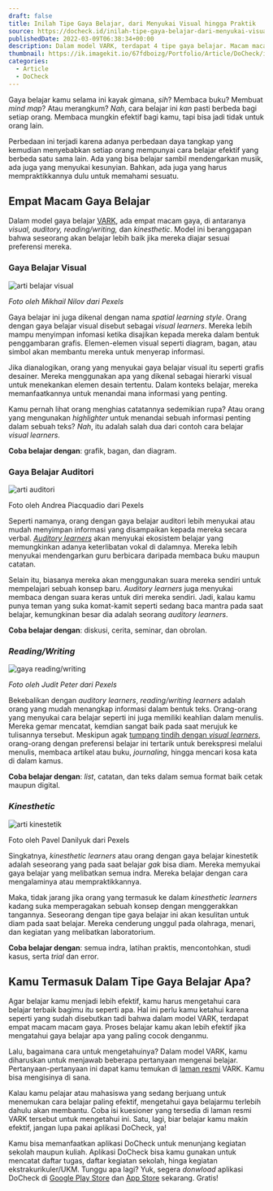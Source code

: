 ```yaml
---
draft: false
title: Inilah Tipe Gaya Belajar, dari Menyukai Visual hingga Praktik
source: https://docheck.id/inilah-tipe-gaya-belajar-dari-menyukai-visual-hingga-praktik/
publishedDate: 2022-03-09T06:38:34+00:00
description: Dalam model VARK, terdapat 4 tipe gaya belajar. Macam macam gaya belajar memiliki cara belajar terbaik. Mana yang cocok untuk kamu?
thumbnail: https://ik.imagekit.io/67fdboizg/Portfolio/Article/DoCheck/inilah-tipe-gaya-belajar-dari-menyukai-visual-hingga-praktik/1.jpg
categories:
  - Article
  - DoCheck
---
```


Gaya belajar kamu selama ini kayak gimana, _sih_? Membaca buku? Membuat _mind map_? Atau merangkum? _Nah_, cara belajar ini _kan_ pasti berbeda bagi setiap orang. Membaca mungkin efektif bagi kamu, tapi bisa jadi tidak untuk orang lain.

Perbedaan ini terjadi karena adanya perbedaan daya tangkap yang kemudian menyebabkan setiap orang mempunyai cara belajar efektif yang berbeda satu sama lain. Ada yang bisa belajar sambil mendengarkan musik, ada juga yang menyukai kesunyian. Bahkan, ada juga yang harus mempraktikkannya dulu untuk memahami sesuatu.

## **Empat Macam Gaya Belajar**

Dalam model gaya belajar [VARK](https://vark-learn.com/), ada empat macam gaya, di antaranya _visual, auditory, reading/writing,_ dan _kinesthetic_. Model ini beranggapan bahwa seseorang akan belajar lebih baik jika mereka diajar sesuai preferensi mereka.

### **Gaya Belajar Visual**

![arti belajar visual](https://ik.imagekit.io/67fdboizg/Portfolio/Article/DoCheck/inilah-tipe-gaya-belajar-dari-menyukai-visual-hingga-praktik/2.jpg)

_Foto oleh Mikhail Nilov dari Pexels_

Gaya belajar ini juga dikenal dengan nama _spatial learning style_. Orang dengan gaya belajar visual disebut sebagai _visual learners_. Mereka lebih mampu menyimpan infomasi ketika disajikan kepada mereka dalam bentuk penggambaran grafis. Elemen-elemen visual seperti diagram, bagan, atau simbol akan membantu mereka untuk menyerap informasi.

Jika dianalogikan, orang yang menyukai gaya belajar visual itu seperti grafis desainer. Mereka menggunakan apa yang dikenal sebagai hierarki visual untuk menekankan elemen desain tertentu. Dalam konteks belajar, mereka memanfaatkannya untuk menandai mana informasi yang penting.

Kamu pernah lihat orang menghias catatannya sedemikian rupa? Atau orang yang mengunakan _highlighter_ untuk menandai sebuah informasi penting dalam sebuah teks? _Nah_, itu adalah salah dua dari contoh cara belajar _visual learners._

**Coba belajar dengan**: grafik, bagan, dan diagram.

### **Gaya Belajar Auditori**

![arti auditori](https://ik.imagekit.io/67fdboizg/Portfolio/Article/DoCheck/inilah-tipe-gaya-belajar-dari-menyukai-visual-hingga-praktik/3.jpg)

Foto oleh Andrea Piacquadio dari Pexels

Seperti namanya, orang dengan gaya belajar auditori lebih menyukai atau mudah menyimpan informasi yang disampaikan kepada mereka secara verbal. _[Auditory learners](https://sphero.com/blogs/news/learning-styles-for-kids)_ akan menyukai ekosistem belajar yang memungkinkan adanya keterlibatan vokal di dalamnya. Mereka lebih menyukai mendengarkan guru berbicara daripada membaca buku maupun catatan.

Selain itu, biasanya mereka akan menggunakan suara mereka sendiri untuk mempelajari sebuah konsep baru. _Auditory learners_ juga menyukai membaca dengan suara keras untuk diri mereka sendiri. Jadi, kalau kamu punya teman yang suka komat-kamit seperti sedang baca mantra pada saat belajar, kemungkinan besar dia adalah seorang _auditory learners_.

**Coba belajar dengan**: diskusi, cerita, seminar, dan obrolan.

### **_Reading/Writing_**

![gaya reading/writing](https://ik.imagekit.io/67fdboizg/Portfolio/Article/DoCheck/inilah-tipe-gaya-belajar-dari-menyukai-visual-hingga-praktik/4.jpg)

_Foto oleh Judit Peter dari Pexels_

Bekebalikan dengan _auditory learners_, _reading/writing learners_ adalah orang yang mudah menangkap informasi dalam bentuk teks. Orang-orang yang menyukai cara belajar seperti ini juga memiliki keahlian dalam menulis. Mereka gemar mencatat, kemdian sangat baik pada saat merujuk ke tulisannya tersebut. Meskipun agak [tumpang tindih dengan _visual learners_](https://www.rasmussen.edu/degrees/education/blog/types-of-learning-styles/), orang-orang dengan preferensi belajar ini tertarik untuk berekspresi melalui menulis, membaca artikel atau buku, _journaling_, hingga mencari kosa kata di dalam kamus.

**Coba belajar dengan**: _list_, catatan, dan teks dalam semua format baik cetak maupun digital.

### **_Kinesthetic_**

![arti kinestetik](https://ik.imagekit.io/67fdboizg/Portfolio/Article/DoCheck/inilah-tipe-gaya-belajar-dari-menyukai-visual-hingga-praktik/5.jpg)

Foto oleh Pavel Danilyuk dari Pexels

Singkatnya, _kinesthetic learners_ atau orang dengan gaya belajar kinestetik adalah seseorang yang pada saat belajar _gak_ bisa diam. Mereka memyukai gaya belajar yang melibatkan semua indra. Mereka belajar dengan cara mengalaminya atau mempraktikkannya.

Maka, tidak jarang jika orang yang termasuk ke dalam _kinesthetic learners_ kadang suka memperagakan sebuah konsep dengan menggerakkan tangannya. Seseorang dengan tipe gaya belajar ini akan kesulitan untuk diam pada saat belajar. Mereka cenderung unggul pada olahraga, menari, dan kegiatan yang melibatkan laboratorium.

**Coba belajar dengan**: semua indra, latihan praktis, mencontohkan, studi kasus, serta _trial_ dan error.

## **Kamu Termasuk Dalam Tipe Gaya Belajar Apa?**

Agar belajar kamu menjadi lebih efektif, kamu harus mengetahui cara belajar terbaik bagimu itu seperti apa. Hal ini perlu kamu ketahui karena seperti yang sudah disebutkan tadi bahwa dalam model VARK, terdapat empat macam macam gaya. Proses belajar kamu akan lebih efektif jika mengatahui gaya belajar apa yang paling cocok denganmu.

Lalu, bagaimana cara untuk mengetahuinya? Dalam model VARK, kamu diharuskan untuk menjawab beberapa pertanyaan mengenai belajar. Pertanyaan-pertanyaan ini dapat kamu temukan di [laman resmi](https://vark-learn.com/kuesioner-vark/) VARK. Kamu bisa mengisinya di sana.

Kalau kamu pelajar atau mahasiswa yang sedang berjuang untuk menemukan cara belajar paling efektif, mengetahui gaya belajarmu terlebih dahulu akan membantu. Coba isi kuesioner yang tersedia di laman resmi VARK tersebut untuk mengetahui ini. Satu, lagi, biar belajar kamu makin efektif, jangan lupa pakai aplikasi DoCheck, ya!

Kamu bisa memanfaatkan aplikasi DoCheck untuk menunjang kegiatan sekolah maupun kuliah. Aplikasi DoCheck bisa kamu gunakan untuk mencatat daftar tugas, daftar kegiatan sekolah, hinga kegiatan ekstrakurikuler/UKM. Tunggu apa lagi? Yuk, segera _donwload_ aplikasi DoCheck di [Google Play Store](https://play.google.com/store/apps/details?id=com.docheck.docheck) dan [App Store](https://apps.apple.com/id/app/docheck-to-do-list-app/id1603424606?l=id) sekarang. Gratis!

